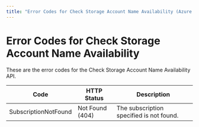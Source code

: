 ```yaml
---
title: "Error Codes for Check Storage Account Name Availability (Azure Storage)"
---
```

# Error Codes for Check Storage Account Name Availability

These are the error codes for the Check Storage Account Name Availability API.

| Code                 | HTTP Status     | Description                             |
|----------------------|-----------------|-----------------------------------------|
| SubscriptionNotFound | Not Found (404) | The subscription specified is not found.|